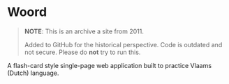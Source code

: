 # Woord

> **NOTE**: This is an archive a site from 2011.
>
> Added to GitHub for the historical perspective. Code is outdated and not
> secure. Please do **not** try to run this.

A flash-card style single-page web application built to practice Vlaams (Dutch)
language.

